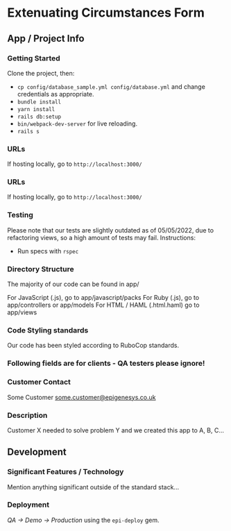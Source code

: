 # Extenuating Circumstances Form
## App / Project Info

### Getting Started
Clone the project, then:
* `cp config/database_sample.yml config/database.yml` and change credentials as appropriate.
* `bundle install`
* `yarn install`
* `rails db:setup`
* `bin/webpack-dev-server` for live reloading.
* `rails s`

### URLs
If hosting locally, go to `http://localhost:3000/`

### URLs
If hosting locally, go to `http://localhost:3000/`

### Testing
Please note that our tests are slightly outdated as of 05/05/2022, due to refactoring views, so a high amount of tests may fail.
Instructions:
* Run specs with `rspec`

### Directory Structure
The majority of our code can be found in app/

For JavaScript (.js), go to app/javascript/packs
For Ruby (.js), go to app/controllers or app/models
For HTML / HAML (.html.haml) go to app/views

### Code Styling standards
Our code has been styled according to RuboCop standards.

### Following fields are for clients - QA testers please ignore!
### Customer Contact
Some Customer <some.customer@epigenesys.co.uk>

### Description
Customer X needed to solve problem Y and we created this app to A, B, C...

## Development

### Significant Features / Technology
Mention anything significant outside of the standard stack...

### Deployment
*QA -> Demo -> Production* using the `epi-deploy` gem.
